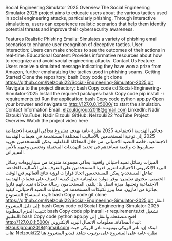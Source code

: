 Social Engineering Simulator 2025
Overview
The Social Engineering Simulator 2025 project aims to educate users about the various tactics used in social engineering attacks, particularly phishing. Through interactive simulations, users can experience realistic scenarios that help them identify potential threats and improve their cybersecurity awareness.

Features
Realistic Phishing Emails: Simulates a variety of phishing email scenarios to enhance user recognition of deceptive tactics.
User Interaction: Users can make choices to see the outcomes of their actions in real-time.
Educational Content: Provides informative resources about how to recognize and avoid social engineering attacks.
Contact Us Feature: Users receive a simulated message indicating they have won a prize from Amazon, further emphasizing the tactics used in phishing scams.
Getting Started
Clone the repository:
bash
Copy code
git clone https://github.com/Nelzouki22/Social-Engineering-Simulator-2025.git
Navigate to the project directory:
bash
Copy code
cd Social-Engineering-Simulator-2025
Install the required packages:
bash
Copy code
pip install -r requirements.txt
Run the application:
bash
Copy code
python app.py
Open your browser and navigate to http://127.0.0.1:5000/ to start the simulation.
Contact Information
Email: elzoukigroup2018@gmail.com
LinkedIn: Nadir Elzouki
YouTube: Nadir Elzouki
GitHub: Nelzouki22
YouTube Project Overview
Watch the project video here

محاكي الهندسة الاجتماعية 2025
نظرة عامة
يهدف مشروع محاكي الهندسة الاجتماعية 2025 إلى توعية المستخدمين بالأساليب المختلفة المستخدمة في هجمات الهندسة الاجتماعية، خاصة التصيد الاحتيالي. من خلال المحاكاة التفاعلية، يمكن للمستخدمين تجربة سيناريوهات واقعية تساعدهم في تحديد التهديدات المحتملة وتحسين وعيهم بالأمن السيبراني.

الميزات
رسائل تصيد احتيالي واقعية: يحاكي مجموعة متنوعة من سيناريوهات رسائل البريد الإلكتروني الاحتيالية لتعزيز قدرة المستخدمين على التعرف على الأساليب الخادعة.
تفاعل المستخدم: يمكن للمستخدمين اتخاذ قرارات لرؤية نتائج أفعالهم في الوقت الحقيقي.
محتوى تعليمي: يوفر موارد معلوماتية حول كيفية التعرف على هجمات الهندسة الاجتماعية وتجنبها.
ميزة اتصل بنا: يتلقى المستخدمون رسالة محاكاة تفيد بأنهم فازوا بجائزة من أمازون، مما يبرز تكتيكات المستخدمة في عمليات التصيد الاحتيالي.
كيفية البدء
استنساخ المستودع:
bash
Copy code
git clone https://github.com/Nelzouki22/Social-Engineering-Simulator-2025.git
انتقل إلى دليل المشروع:
bash
Copy code
cd Social-Engineering-Simulator-2025
تثبيت الحزم المطلوبة:
bash
Copy code
pip install -r requirements.txt
تشغيل التطبيق:
bash
Copy code
python app.py
افتح متصفحك وانتقل إلى http://127.0.0.1:5000/ لبدء المحاكاة.
معلومات الاتصال
البريد الإلكتروني: elzoukigroup2018@gmail.com
لينكد إن: نادر الزوكي
يوتيوب: نادر الزوكي
جيت هاب: Nelzouki22
نظرة عامة على المشروع على يوتيوب
شاهد فيديو المشروع هنا

